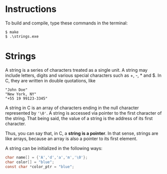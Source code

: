# Instructions

To build and compile, type these commands in the terminal:

```
$ make
$ .\strings.exe
```

# Strings

A string is a series of characters treated as a single unit. A string may include letters, digits and various special characters such as +, -, \* and $. In C, they are written in double quotations, like

```
"John Doe"
"New York, NY"
"+55 19 99123-3345"
```

A string in C is an array of characters ending in the null character represented by `'\0'`. A string is accessed via pointer to the first character of the string. That being said, the value of a string is the address of its first character.

Thus, you can say that, in C, a **string is a pointer**. In that sense, strings are like arrays, because an array is also a pointer to its first element.

A string can be initialized in the following ways:

```C
char name[] = {'A','d','a','m','\0'};
char color[] = "blue";
const char *color_ptr = "blue";
```
